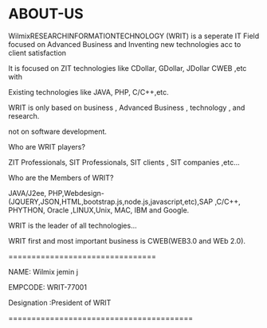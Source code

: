 # ABOUT-US
WilmixRESEARCHINFORMATIONTECHNOLOGY (WRIT)  is   a  seperate  IT  Field  focused  on  Advanced   Business   and  Inventing  new  technologies  acc  to  client   satisfaction

It  is    focused    on   ZIT    technologies   like   CDollar, GDollar, JDollar  CWEB  ,etc  with

Existing   technologies  like  JAVA, PHP,  C/C++,etc.



WRIT  is  only  based   on  business   , Advanced  Business  ,  technology  , and  research.

not   on  software    development.

Who  are  WRIT  players?

ZIT Professionals, SIT Professionals, SIT clients  , SIT companies  ,etc...

Who  are  the   Members   of  WRIT?

JAVA/J2ee,  PHP,Webdesign-(JQUERY,JSON,HTML,bootstrap.js,node.js,javascript,etc),SAP  ,C/C++, PHYTHON,  Oracle ,LINUX,Unix, MAC, IBM  and   Google.

WRIT  is  the  leader  of all  technologies...

WRIT  first   and  most  important   business  is  CWEB(WEB3.0 and WEb 2.0).

================================

NAME:  Wilmix  jemin  j

EMPCODE: WRIT-77001

Designation :President  of  WRIT   

========================================


